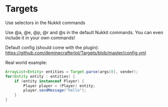 # Targets
Use selectors in the Nukkit commands

Use @a, @e, @p, @r and @s in the default Nukkit commands.
You can even include it in your own commands!

Default config (should come with the plugin): https://github.com/deminecrafterlol/Targets/blob/master/config.yml

Real world example:
```java
ArrayList<Entity> entities = Target.parse(args[0], sender);
for(Entity entity : entities) {
    if (entity instanceof Player) {
        Player player = (Player) entity;
        player.sendMessage("hello");
    }
}
```
